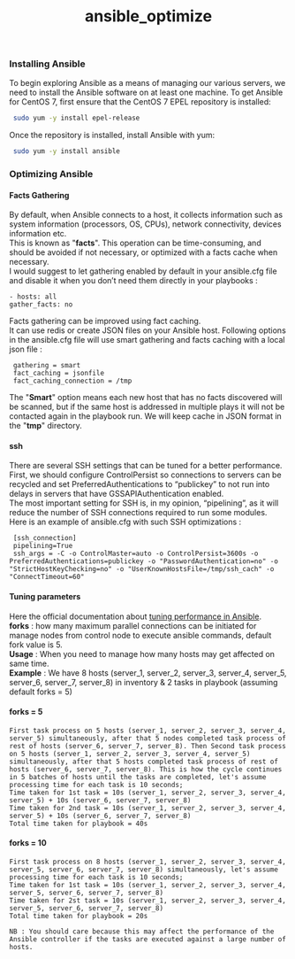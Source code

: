 
<div align="center">
  <h1 align="center">ansible_optimize</h1>
</div>
<br />



### Installing Ansible
To begin exploring Ansible as a means of managing our various servers, we need to install the Ansible software on at least one machine.
To get Ansible for CentOS 7, first ensure that the CentOS 7 EPEL repository is installed:
 ```sh
  sudo yum -y install epel-release
  ```
 Once the repository is installed, install Ansible with yum:
 ```sh
  sudo yum -y install ansible
  ```
 
 ### Optimizing Ansible
 #### Facts Gathering
 By default, when Ansible connects to a host, it collects information such as system information (processors, OS, CPUs), network connectivity, devices information etc.</br>
 This is known as "**facts**". This operation can be time-consuming, and should be avoided if not necessary, or optimized with a facts cache when necessary.<br/>
 I would suggest to let gathering enabled by default in your ansible.cfg file and disable it when you don’t need them directly in your playbooks :
  ```
  - hosts: all
  gather_facts: no
  ```
  
  Facts gathering can be improved using fact caching. <br/>
  It can use redis or create JSON files on your Ansible host. Following options in the ansible.cfg file will use smart gathering and facts caching with a local json file :
   ```
    gathering = smart
    fact_caching = jsonfile
    fact_caching_connection = /tmp
   ```
   
  The "**Smart**" option means each new host that has no facts discovered will be scanned, but if the same host is addressed in multiple plays it will not be contacted again in the playbook run. We will keep cache in JSON format in the "**tmp**" directory.
  
   #### ssh
   There are several SSH settings that can be tuned for a better performance. First, we should configure ControlPersist so connections to servers can be recycled and set PreferredAuthentications to “publickey” to not run into delays in servers that have GSSAPIAuthentication enabled.<br/>
   The most important setting for SSH is, in my opinion, “pipelining”, as it will reduce the number of SSH connections required to run some modules.<br/>
   Here is an example of ansible.cfg with such SSH optimizations :
   ```
    [ssh_connection]
    pipelining=True
    ssh_args = -C -o ControlMaster=auto -o ControlPersist=3600s -o PreferredAuthentications=publickey -o "PasswordAuthentication=no" -o "StrictHostKeyChecking=no" -o "UserKnownHostsFile=/tmp/ssh_cach" -o "ConnectTimeout=60"
   ```
   
   #### Tuning parameters 
   Here the official documentation about [tuning performance in Ansible](https://www.ansible.com/blog/ansible-performance-tuning).<br/>
   **forks** : how many maximum parallel connections can be initiated for manage nodes from control node to execute ansible commands, 
   default fork value is 5.<br/>
   **Usage** : When you need to manage how many hosts may get affected on same time.<br/>
   **Example** : We have 8 hosts (server_1, server_2, server_3, server_4, server_5, server_6, server_7, server_8) in inventory & 2 tasks in playbook (assuming default forks = 5)<br/>
   
 #### forks = 5
	First task process on 5 hosts (server_1, server_2, server_3, server_4, server_5) simultaneously, after that 5 nodes completed task process of rest of hosts (server_6, server_7, server_8). Then Second task process on 5 hosts (server_1, server_2, server_3, server_4, server_5) simultaneously, after that 5 hosts completed task process of rest of hosts (server_6, server_7, server_8). This is how the cycle continues in 5 batches of hosts until the tasks are completed, let's assume processing time for each task is 10 seconds;
    Time taken for 1st task = 10s (server_1, server_2, server_3, server_4, server_5) + 10s (server_6, server_7, server_8)
    Time taken for 2nd task = 10s (server_1, server_2, server_3, server_4, server_5) + 10s (server_6, server_7, server_8)
    Total time taken for playbook = 40s
	
#### forks = 10
	First task process on 8 hosts (server_1, server_2, server_3, server_4, server_5, server_6, server_7, server_8) simultaneously, let's assume processing time for each task is 10 seconds;
	Time taken for 1st task = 10s (server_1, server_2, server_3, server_4, server_5, server_6, server_7, server_8)
	Time taken for 2st task = 10s (server_1, server_2, server_3, server_4, server_5, server_6, server_7, server_8)
	Total time taken for playbook = 20s
	
	NB : You should care because this may affect the performance of the Ansible controller if the tasks are executed against a large number of hosts.
  
   
   
